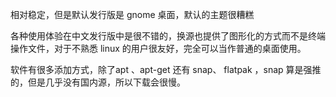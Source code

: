 相对稳定，但是默认发行版是 gnome 桌面，默认的主题很糟糕

各种使用体验在中文发行版中是很不错的，换源也提供了图形化的方式而不是终端操作文件，对于不熟悉 linux 的用户很友好，完全可以当作普通的桌面使用。

软件有很多添加方式，除了apt 、apt-get 还有 snap、 flatpak ，snap 算是强推的，但是几乎没有国内源，所以下载会很慢。

